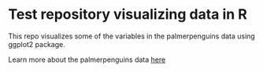 # Test repository visualizing data in R

This repo visualizes some of the variables in the palmerpenguins data using ggplot2 package.

Learn more about the palmerpenguins data [here](https://allisonhorst.github.io/palmerpenguins/)
